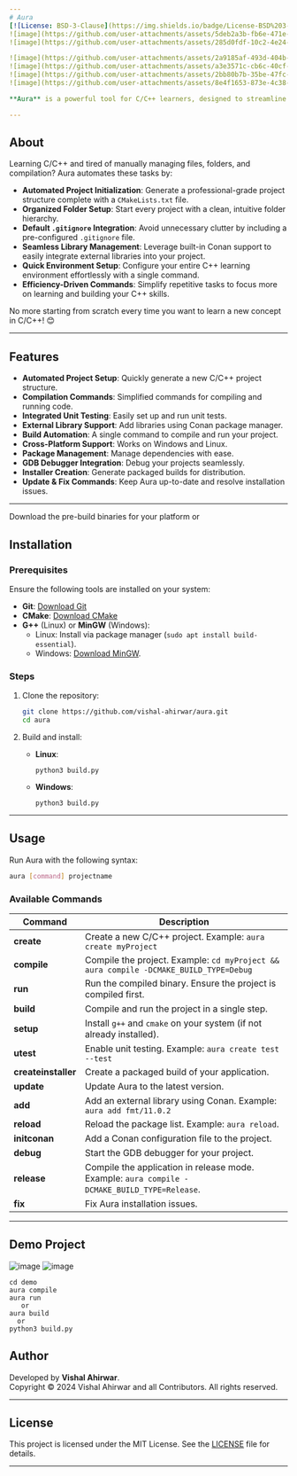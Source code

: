 ```yaml
---
# Aura
[![License: BSD-3-Clause](https://img.shields.io/badge/License-BSD%203--Clause-blue.svg)](https://opensource.org/licenses/BSD-3-Clause)
![image](https://github.com/user-attachments/assets/5deb2a3b-fb6e-471e-ac2c-3a3e894aff1a)
![image](https://github.com/user-attachments/assets/285d0fdf-10c2-4e24-937e-c5181b5f7670)

![image](https://github.com/user-attachments/assets/2a9185af-493d-404b-b42d-facb2f952e8b)
![image](https://github.com/user-attachments/assets/a3e3571c-cb6c-40cf-b9ef-baebcdc2d41f)
![image](https://github.com/user-attachments/assets/2bb80b7b-35be-47fc-a4fd-e6df1444c457)
![image](https://github.com/user-attachments/assets/8e4f1653-873e-4c38-9fbd-e8212817c312)

**Aura** is a powerful tool for C/C++ learners, designed to streamline the process of setting up and managing projects. With Aura, you can focus on learning and coding instead of dealing with repetitive tasks like creating folders, writing CMake files, or compiling manually.

---
```


## About

Learning C/C++ and tired of manually managing files, folders, and compilation? Aura automates these tasks by:

- **Automated Project Initialization**: Generate a professional-grade project structure complete with a `CMakeLists.txt` file.  
- **Organized Folder Setup**: Start every project with a clean, intuitive folder hierarchy.  
- **Default `.gitignore` Integration**: Avoid unnecessary clutter by including a pre-configured `.gitignore` file.  
- **Seamless Library Management**: Leverage built-in Conan support to easily integrate external libraries into your project.  
- **Quick Environment Setup**: Configure your entire C++ learning environment effortlessly with a single command.  
- **Efficiency-Driven Commands**: Simplify repetitive tasks to focus more on learning and building your C++ skills.  

No more starting from scratch every time you want to learn a new concept in C/C++! 😊

---

## Features

- **Automated Project Setup**: Quickly generate a new C/C++ project structure.
- **Compilation Commands**: Simplified commands for compiling and running code.
- **Integrated Unit Testing**: Easily set up and run unit tests.
- **External Library Support**: Add libraries using Conan package manager.
- **Build Automation**: A single command to compile and run your project.
- **Cross-Platform Support**: Works on Windows and Linux.
- **Package Management**: Manage dependencies with ease.
- **GDB Debugger Integration**: Debug your projects seamlessly.
- **Installer Creation**: Generate packaged builds for distribution.
- **Update & Fix Commands**: Keep Aura up-to-date and resolve installation issues.

---

Download the pre-build binaries for your platform 
or
## Installation

### Prerequisites

Ensure the following tools are installed on your system:

- **Git**: [Download Git](https://git-scm.com/downloads)
- **CMake**: [Download CMake](https://cmake.org/download/)
- **G++** (Linux) or **MinGW** (Windows): 
  - Linux: Install via package manager (`sudo apt install build-essential`).
  - Windows: [Download MinGW](https://github.com/brechtsanders/winlibs_mingw/releases/).

### Steps

1. Clone the repository:
   ```bash
   git clone https://github.com/vishal-ahirwar/aura.git
   cd aura
   ```

2. Build and install:
   - **Linux**:
     ```
     python3 build.py
     ```
   - **Windows**:
     ```batch
     python3 build.py
     ```

---

## Usage

Run Aura with the following syntax:
```bash
aura [command] projectname
```

### Available Commands

| Command         | Description                                                                                         |
|------------------|-----------------------------------------------------------------------------------------------------|
| **create**       | Create a new C/C++ project. Example: `aura create myProject`                                       |
| **compile**      | Compile the project. Example: `cd myProject && aura compile -DCMAKE_BUILD_TYPE=Debug`              |
| **run**          | Run the compiled binary. Ensure the project is compiled first.                                    |
| **build**        | Compile and run the project in a single step.                                                     |
| **setup**        | Install `g++` and `cmake` on your system (if not already installed).                              |
| **utest**        | Enable unit testing. Example: `aura create test --test`                                           |
| **createinstaller** | Create a packaged build of your application.                                                   |
| **update**       | Update Aura to the latest version.                                                                |
| **add**          | Add an external library using Conan. Example: `aura add fmt/11.0.2`                               |
| **reload**       | Reload the package list. Example: `aura reload`.                                                 |
| **initconan**    | Add a Conan configuration file to the project.                                                   |
| **debug**        | Start the GDB debugger for your project.                                                          |
| **release**      | Compile the application in release mode. Example: `aura compile -DCMAKE_BUILD_TYPE=Release`.      |
| **fix**          | Fix Aura installation issues.                                                                     |

---

## Demo Project
![image](https://github.com/user-attachments/assets/1d7d9e16-1575-44ca-bf29-9af117f5af60)
![image](https://github.com/user-attachments/assets/8f00ff7b-a7c6-4e93-aecb-7dacb73e576b)
```
cd demo
aura compile
aura run
   or
aura build
  or
python3 build.py
```
## Author

Developed by **Vishal Ahirwar**.  
Copyright © 2024 Vishal Ahirwar and all Contributors. All rights reserved.

---

## License

This project is licensed under the MIT License. See the [LICENSE](License.txt) file for details.

---
